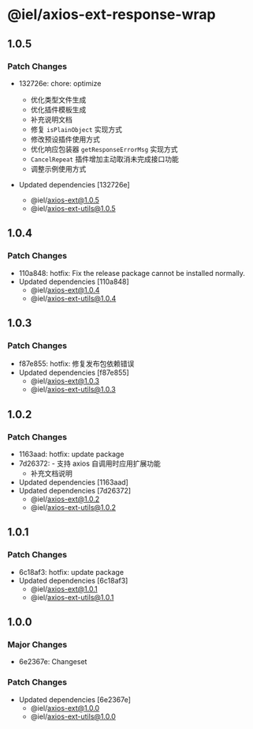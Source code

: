 # @iel/axios-ext-response-wrap

## 1.0.5

### Patch Changes

- 132726e: chore: optimize

  - 优化类型文件生成
  - 优化插件模板生成
  - 补充说明文档
  - 修复 `isPlainObject` 实现方式
  - 修改预设插件使用方式
  - 优化响应包装器 `getResponseErrorMsg` 实现方式
  - `CancelRepeat` 插件增加主动取消未完成接口功能
  - 调整示例使用方式

- Updated dependencies [132726e]
  - @iel/axios-ext@1.0.5
  - @iel/axios-ext-utils@1.0.5

## 1.0.4

### Patch Changes

- 110a848: hotfix: Fix the release package cannot be installed normally.
- Updated dependencies [110a848]
  - @iel/axios-ext@1.0.4
  - @iel/axios-ext-utils@1.0.4

## 1.0.3

### Patch Changes

- f87e855: hotfix: 修复发布包依赖错误
- Updated dependencies [f87e855]
  - @iel/axios-ext@1.0.3
  - @iel/axios-ext-utils@1.0.3

## 1.0.2

### Patch Changes

- 1163aad: hotfix: update package
- 7d26372: - 支持 axios 自调用时应用扩展功能
  - 补充文档说明
- Updated dependencies [1163aad]
- Updated dependencies [7d26372]
  - @iel/axios-ext@1.0.2
  - @iel/axios-ext-utils@1.0.2

## 1.0.1

### Patch Changes

- 6c18af3: hotfix: update package
- Updated dependencies [6c18af3]
  - @iel/axios-ext@1.0.1
  - @iel/axios-ext-utils@1.0.1

## 1.0.0

### Major Changes

- 6e2367e: Changeset

### Patch Changes

- Updated dependencies [6e2367e]
  - @iel/axios-ext@1.0.0
  - @iel/axios-ext-utils@1.0.0
